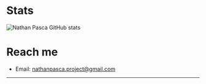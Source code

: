 # Stats
![Nathan Pasca GitHub stats](https://github-readme-stats.vercel.app/api?username=nathanpasca&show_icons=true&theme=radical)

# Reach me
- Email: [nathanpasca.project@gmail.com](mailto:nathanpasca.project@gmail.com)
---
